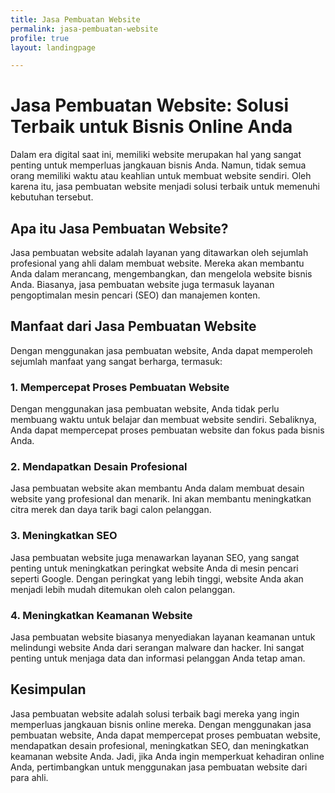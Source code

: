 ```yaml
---
title: Jasa Pembuatan Website
permalink: jasa-pembuatan-website
profile: true
layout: landingpage

---
```


# Jasa Pembuatan Website: Solusi Terbaik untuk Bisnis Online Anda

Dalam era digital saat ini, memiliki website merupakan hal yang sangat penting untuk memperluas jangkauan bisnis Anda. Namun, tidak semua orang memiliki waktu atau keahlian untuk membuat website sendiri. Oleh karena itu, jasa pembuatan website menjadi solusi terbaik untuk memenuhi kebutuhan tersebut.

## Apa itu Jasa Pembuatan Website?

Jasa pembuatan website adalah layanan yang ditawarkan oleh sejumlah profesional yang ahli dalam membuat website. Mereka akan membantu Anda dalam merancang, mengembangkan, dan mengelola website bisnis Anda. Biasanya, jasa pembuatan website juga termasuk layanan pengoptimalan mesin pencari (SEO) dan manajemen konten.

## Manfaat dari Jasa Pembuatan Website

Dengan menggunakan jasa pembuatan website, Anda dapat memperoleh sejumlah manfaat yang sangat berharga, termasuk:

### 1. Mempercepat Proses Pembuatan Website

Dengan menggunakan jasa pembuatan website, Anda tidak perlu membuang waktu untuk belajar dan membuat website sendiri. Sebaliknya, Anda dapat mempercepat proses pembuatan website dan fokus pada bisnis Anda.

### 2. Mendapatkan Desain Profesional

Jasa pembuatan website akan membantu Anda dalam membuat desain website yang profesional dan menarik. Ini akan membantu meningkatkan citra merek dan daya tarik bagi calon pelanggan.

### 3. Meningkatkan SEO

Jasa pembuatan website juga menawarkan layanan SEO, yang sangat penting untuk meningkatkan peringkat website Anda di mesin pencari seperti Google. Dengan peringkat yang lebih tinggi, website Anda akan menjadi lebih mudah ditemukan oleh calon pelanggan.

### 4. Meningkatkan Keamanan Website

Jasa pembuatan website biasanya menyediakan layanan keamanan untuk melindungi website Anda dari serangan malware dan hacker. Ini sangat penting untuk menjaga data dan informasi pelanggan Anda tetap aman.

## Kesimpulan

Jasa pembuatan website adalah solusi terbaik bagi mereka yang ingin memperluas jangkauan bisnis online mereka. Dengan menggunakan jasa pembuatan website, Anda dapat mempercepat proses pembuatan website, mendapatkan desain profesional, meningkatkan SEO, dan meningkatkan keamanan website Anda. Jadi, jika Anda ingin memperkuat kehadiran online Anda, pertimbangkan untuk menggunakan jasa pembuatan website dari para ahli.

